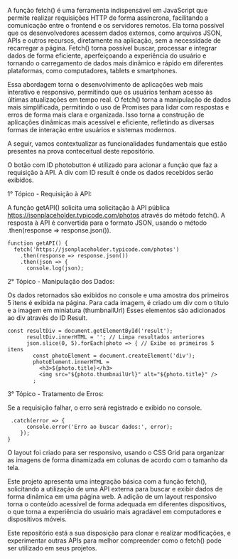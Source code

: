 A função fetch() é uma ferramenta indispensável em JavaScript que permite realizar requisições HTTP de forma assíncrona, facilitando a comunicação entre o frontend e os servidores remotos. Ela torna possível que os desenvolvedores acessem dados externos, como arquivos JSON, APIs e outros recursos, diretamente na aplicação, sem a necessidade de recarregar a página. Fetch() torna possível buscar, processar e integrar dados de forma eficiente, aperfeiçoando a experiência do usuário e tornando o carregamento de dados mais dinâmico e rápido em diferentes plataformas, como computadores, tablets e smartphones.

Essa abordagem torna o desenvolvimento de aplicações web mais interativo e responsivo, permitindo que os usuários tenham acesso às últimas atualizações em tempo real. O fetch() torna a manipulação de dados mais simplificada, permitindo o uso de Promises para lidar com respostas e erros de forma mais clara e organizada. Isso torna a construção de aplicações dinâmicas mais acessível e eficiente, refletindo as diversas formas de interação entre usuários e sistemas modernos.

A seguir, vamos contextualizar as funcionalidades fundamentais que estão presentes na prova conteceitual deste repositório.

O botão com ID photobutton é utilizado para acionar a função que faz a requisição à API.
A div com ID result é onde os dados recebidos serão exibidos.

1° Tópico - Requisição à API:

A função getAPI() solicita uma solicitação à API pública https://jsonplaceholder.typicode.com/photos através do método fetch(). 
A resposta à API é convertida para o formato JSON, usando o método .then(response => response.json()).

```
function getAPI() {
  fetch('https://jsonplaceholder.typicode.com/photos')
    .then(response => response.json())
    .then(json => {
      console.log(json);
```

2° Tópico - Manipulação dos Dados:

Os dados retornados são exibidos no console e uma amostra dos primeiros 5 itens é exibida na página.
Para cada imagem, é criado um div com o título e a imagem em miniatura (thumbnailUrl)
Esses elementos são adicionados ao div através do ID Result.

```
const resultDiv = document.getElementById('result');
      resultDiv.innerHTML = ''; // Limpa resultados anteriores
      json.slice(0, 5).forEach(photo => { // Exibe os primeiros 5 itens
        const photoElement = document.createElement('div');
        photoElement.innerHTML = 
          <h3>${photo.title}</h3>
          <img src="${photo.thumbnailUrl}" alt="${photo.title}" />
        ;
```

3° Tópico - Tratamento de Erros:

Se a requisição falhar, o erro será registrado e exibido no console.

```
 .catch(error => {
      console.error('Erro ao buscar dados:', error);
    });
}
```

O layout foi criado para ser responsivo, usando o CSS Grid para organizar as imagens de forma dinamizada em colunas de acordo com o tamanho da tela.

Este projeto apresenta uma integração básica com a função fetch(), solicitando a utilização de uma API externa para buscar e exibir dados de forma dinâmica em uma página web. A adição de um layout responsivo torna o conteúdo acessível de forma adequada em diferentes dispositivos, o que torna a experiência do usuário mais agradável em computadores e dispositivos móveis.

Este repositório está a sua disposição para clonar e realizar modificações, e experimentar outras APIs para melhor compreender como o fetch() pode ser utilizado em seus projetos. 




